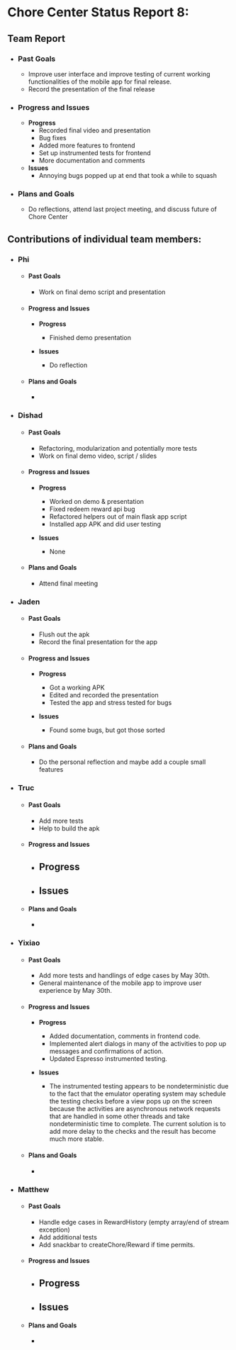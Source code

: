 # Chore Center Status Report 8:

## Team Report
- ### Past Goals
    - Improve user interface and improve testing of current working functionalities of the mobile app for final release.
    - Record the presentation of the final release

- ### Progress and Issues
    - **Progress**
        - Recorded final video and presentation
        - Bug fixes 
        - Added more features to frontend
        - Set up instrumented tests for frontend
        - More documentation and comments
    - **Issues**
        - Annoying bugs popped up at end that took a while to squash
- ### Plans and Goals
    - Do reflections, attend last project meeting, and discuss future of Chore Center


## Contributions of individual team members:

- ### Phi
    - #### Past Goals
        - Work on final demo script and presentation

    - #### Progress and Issues
        - **Progress**
            - Finished demo presentation

        - **Issues**
            - Do reflection
    
    - #### Plans and Goals
        - 

- ### Dishad
    - #### Past Goals
        - Refactoring, modularization and potentially more tests 
        - Work on final demo video, script / slides

    - #### Progress and Issues
        - **Progress**
            - Worked on demo & presentation
            - Fixed redeem reward api bug
            - Refactored helpers out of main flask app script
            - Installed app APK and did user testing

        - **Issues**
            - None
    
    - #### Plans and Goals
        - Attend final meeting

- ### Jaden
    - #### Past Goals
        - Flush out the apk 
        - Record the final presentation for the app

    - #### Progress and Issues
        - **Progress**
            - Got a working APK
            - Edited and recorded the presentation
            - Tested the app and stress tested for bugs

        - **Issues**
            - Found some bugs, but got those sorted

    - #### Plans and Goals
        - Do the personal reflection and maybe add a couple small features
        
        
- ### Truc
    - #### Past Goals
        - Add more tests
        - Help to build the apk

    - #### Progress and Issues
        - **Progress**
            - 

        - **Issues**
            - 
    
    - #### Plans and Goals
        - 


- ### Yixiao
    - #### Past Goals
        - Add more tests and handlings of edge cases by May 30th.
        - General maintenance of the mobile app to improve user experience by May 30th.

    - #### Progress and Issues
        - **Progress**
            - Added documentation, comments in frontend code.
            - Implemented alert dialogs in many of the activities to pop up messages and confirmations of action.
            - Updated Espresso instrumented testing.

        - **Issues**
            - The instrumented testing appears to be nondeterministic due to the fact that the emulator operating system may schedule the testing checks before a view pops up on the screen because the activities are asynchronous network requests that are handled in some other threads and take nondeterministic time to complete. The current solution is to add more delay to the checks and the result has become much more stable.
    
    - #### Plans and Goals
        - 

- ### Matthew
    - #### Past Goals
        - Handle edge cases in RewardHistory (empty array/end of stream exception)
        - Add additional tests
        - Add snackbar to createChore/Reward if time permits.

    - #### Progress and Issues
        - **Progress**
            - 

        - **Issues**
            - 

    - #### Plans and Goals
        - 

